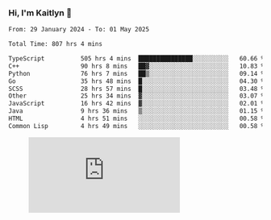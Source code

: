 ### Hi, I'm Kaitlyn 👋
<!--START_SECTION:waka-->

```txt
From: 29 January 2024 - To: 01 May 2025

Total Time: 807 hrs 4 mins

TypeScript          505 hrs 4 mins  ███████████████░░░░░░░░░░   60.66 %
C++                 90 hrs 8 mins   ██▓░░░░░░░░░░░░░░░░░░░░░░   10.83 %
Python              76 hrs 7 mins   ██▒░░░░░░░░░░░░░░░░░░░░░░   09.14 %
Go                  35 hrs 48 mins  █░░░░░░░░░░░░░░░░░░░░░░░░   04.30 %
SCSS                28 hrs 57 mins  █░░░░░░░░░░░░░░░░░░░░░░░░   03.48 %
Other               25 hrs 34 mins  ▓░░░░░░░░░░░░░░░░░░░░░░░░   03.07 %
JavaScript          16 hrs 42 mins  ▓░░░░░░░░░░░░░░░░░░░░░░░░   02.01 %
Java                9 hrs 36 mins   ▒░░░░░░░░░░░░░░░░░░░░░░░░   01.15 %
HTML                4 hrs 51 mins   ░░░░░░░░░░░░░░░░░░░░░░░░░   00.58 %
Common Lisp         4 hrs 49 mins   ░░░░░░░░░░░░░░░░░░░░░░░░░   00.58 %
```

<!--END_SECTION:waka-->

<figure><embed src="https://wakatime.com/share/@018d58bc-3d22-46c9-b2d7-4ed36fb8172d/243b5d9b-77cd-4133-89ff-dcc8f225fa18.svg"></embed></figure>
